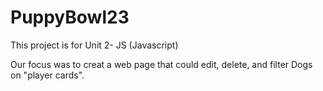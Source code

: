 # PuppyBowl23

This project is for Unit 2- JS (Javascript)

Our focus was to creat a web page that could edit, delete, and filter Dogs on "player cards". 
